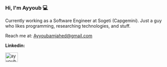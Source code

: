 <h3>Hi, I'm Ayyoub 💻</h3>

Currently working as a Software Engineer at Sogeti (Capgemini). Just a guy who likes programming, researching technologies, and stuff.

Reach me at: Ayyoubamjahed@gmail.com

**Linkedin:**
<p align="left">
<a href="https://linkedin.com/in/ayyoub-amjahed-abed" target="blank"><img align="center" src="https://raw.githubusercontent.com/rahuldkjain/github-profile-readme-generator/master/src/images/icons/Social/linked-in-alt.svg" alt="ayyoub amjahed abed" height="30" width="40" /></a>
</p>

